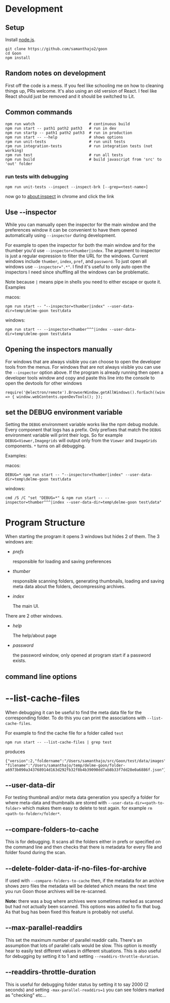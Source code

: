 # Development

## Setup

Install [node.js](https://nodejs.org).

    git clone https://github.com/samanthajo2/goon
    cd Goon
    npm install

## Random notes on development

First off the code is a mess. If you feel like schooling me on how to cleaning things up, PRs welcome. It's also using an old version of React. I feel like React should just be
removed and it should be switched to Lit.

## Common commands

    npm run watch                        # continuous build
    npm run start -- path1 path2 path3   # run in dev
    npm run startp -- path1 path2 path3  # run in production
    npm run start -- --help              # shows options
    rpm run unit-tests                   # run unit tests
    rpm run integration-tests            # run integration tests (not working)
    rpm run test                         # run all tests
    npm run build                        # build javascript from 'src' to 'out' folder

### run tests with debugging

    npm run unit-tests --inspect --inspect-brk [--grep=<test-name>]

now go to [about:inspect](about:inspect) in chrome and click the link

## Use --inspector

While you can manually open the inspector for the main window and the preferences
window it can be convenient to have them opened automatically using `--inspector` during development.

For example to open the inspector for both the main window and for the thumber
you'd use `--inspector=thumber|index`. The argument to inspector is just a regular expression to
filter the URL for the windows. Current windows include `thumber`, `index`, `pref`, and `password`.
To just open all windows use `--inspector=".*"`. I find it's useful
to only auto open the inspectors I need since shuffling all the windows can be problematic.

Note because `|` means pipe in shells you need to either escape or quote it. Examples

macos:

```
npm run start -- "--inspector=thumber|index" --user-data-dir=temp\delme-goon test\data
```

windows:

```
npm run start -- --inspector=thumber^^^|index --user-data-dir=temp\delme-goon test\data
```

## Opening the inspectors manually

For windows that are always visible you can choose to open the developer tools from the menus. For windows
that are not always visible you can use the `--inspector` option above. If the program is already running
then open a developer tools window and copy and paste this line into the console to open the devtools for
other windows

```
require('@electron/remote').BrowserWindow.getAllWindows().forEach((window) => { window.webContents.openDevTools(); });
```

## set the DEBUG environment variable

Setting the `DEBUG` environment variable works like the npm debug module.
Every component that logs has a prefix. Only prefixes that match the `DEBUG`
environment variable will print their logs. So for example `DEBUG=Viewer,Imagegrids`
will output only from the `Viewer` and `ImageGrids` components. `*` turns on
all debugging.

Examples:

macos:

```
DEBUG=* npm run start -- "--inspector=thumber|index" --user-data-dir=temp\delme-goon test\data
```

windows:

```
cmd /S /C "set "DEBUG=*" & npm run start -- --inspector=thumber^^^|index --user-data-dir=temp\delme-goon test\data"
```

# Program Structure

When starting the program it opens 3 windows but hides 2 of them.
The 3 windows are:

*   *prefs*

    responsible for loading and saving preferences

*   *thumber*

    responsible scanning folders, generating thumbnails, loading and
    saving meta data about the folders, decompressing archives.

*   *index*

    The main UI.

There are 2 other windows.

*   *help*

    The help/about page

*   *password*

    the password window, only opened at program start if a password exists.

## command line options

# --list-cache-files

When debugging it can be useful to find the meta data file for the corresponding
folder. To do this you can print the associations with `--list-cache-files`.

For example to find the cache file for a folder called `test`

    npm run start -- --list-cache-files | grep test

produces

    {"version":2,"foldername":"/Users/samanthajo/src/Goon/test/data/images",
    "filename":"/Users/samanthajo/temp/delme-goon/folder-a6973b090a343768914d163d292fb32f8b4b39090dd7ab8b33f7dd28e0a6886f.json"},

## --user-data-dir

For testing thumbnail and/or meta data generation you specify a folder
for where meta-data and thumbnails are stored with `--user-data-dir=<path-to-folder>` which makes them easy to delete to
test again. for example `rm <path-to-folder>/folder*`.

## --compare-folders-to-cache

This is for debugging. It scans all the folders either in prefs
or specified on the command line and then checks that there is
metadata for every file and folder found during the scan.

## --delete-folder-data-if-no-files-for-archive

If used with `--compare-folders-to-cache` then, if the metadata
for an archive shows zero files the metadata will be deleted
which means the next time you run Goon those archives
will be re-scanned.

**Note:** there was a bug where archives were sometimes
marked as scanned but had not actually been scanned. This 
options was added to fix that bug. As that bug has been fixed 
this feature is probably not useful.

## --max-parallel-readdirs

This set the maximum number of parallel readdir calls. There's
an assumption that lots of parallel calls would be slow. This
option is mostly hear to easily test different values in
different situations. This is also useful for debugging by
setting it to 1 and setting `--readdirs-throttle-duration`.

## --readdirs-throttle-duration

This is useful for debugging folder status by setting
it to say 2000 (2 seconds) and setting `-max-parallel-readdirs=1`
you can see folders marked as "checking" etc...
